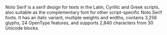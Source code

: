 Noto Serif is a serif design for texts in the Latin, Cyrillic and Greek scripts, also suitable as the complementary font for other script-specific Noto Serif fonts. It has an italic variant, multiple weights and widths, contains 3,256 glyphs, 24 OpenType features, and supports 2,840 characters from 30 Unicode blocks.